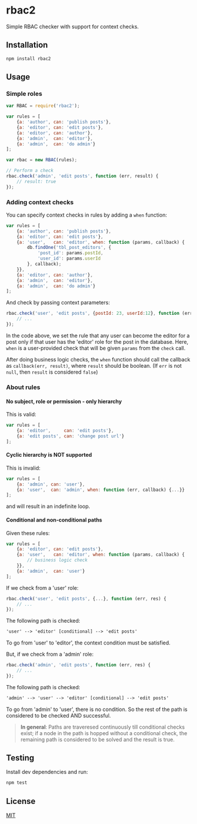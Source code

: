 # rbac2
Simple RBAC checker with support for context checks.

## Installation

```bash
npm install rbac2
```

## Usage
### Simple roles
```js
var RBAC = require('rbac2');

var rules = [
    {a: 'author', can: 'publish posts'},
    {a: 'editor', can: 'edit posts'},
    {a: 'editor', can: 'author'},
    {a: 'admin',  can: 'editor'},
    {a: 'admin',  can: 'do admin'}
];

var rbac = new RBAC(rules);

// Perform a check
rbac.check('admin', 'edit posts', function (err, result) {
    // result: true
});
```

### Adding context checks
You can specify context checks in rules by adding a `when` function:
```js
var rules = [
    {a: 'author', can: 'publish posts'},
    {a: 'editor', can: 'edit posts'},
    {a: 'user',   can: 'editor', when: function (params, callback) {
        db.findOne('tbl_post_editors', {
            'post_id': params.postId,
            'user_id': params.userId
        }, callback);
    }},
    {a: 'editor', can: 'author'},
    {a: 'admin',  can: 'editor'},
    {a: 'admin',  can: 'do admin'}
];
```
And check by passing context parameters:
```js
rbac.check('user', 'edit posts', {postId: 23, userId:12}, function (err, result) {
    // ...
});
```

In the code above, we set the rule that any user can become the editor
for a post only if that user has the 'editor' role for the post in the database.
Here, `when` is a user-provided check that will be given `params` from the `check` call.

After doing business logic checks, the `when` function should call the callback
as `callback(err, result)`, where `result` should be boolean. (If `err` is not
`null`, then `result` is considered `false`)

### About rules
#### No subject, role or permission - only hierarchy
This is valid:
```js
var rules = [
    {a: 'editor',     can: 'edit posts'},
    {a: 'edit posts', can: 'change post url'}
];
```

#### Cyclic hierarchy is NOT supported
This is invalid:
```js
var rules = [
    {a: 'admin', can: 'user'},
    {a: 'user',  can: 'admin', when: function (err, callback) {...}}
];
```

and will result in an indefinite loop.

#### Conditional and non-conditional paths
Given these rules:
```js
var rules = [
    {a: 'editor', can: 'edit posts'},
    {a: 'user',   can: 'editor', when: function (params, callback) {
        // business logic check
    }},
    {a: 'admin',  can: 'user'}
];
```

If we check from a 'user' role:
```js
rbac.check('user', 'edit posts', {...}, function (err, res) {
    // ...
});
```

The following path is checked:
```txt
'user' --> 'editor' [conditional] --> 'edit posts'
```

To go from 'user' to 'editor', the context condition must be satisfied.

But, if we check from a 'admin' role:
```js
rbac.check('admin', 'edit posts', function (err, res) {
    // ...
});
```

The following path is checked:
```txt
'admin' --> 'user' --> 'editor' [conditional] --> 'edit posts'
```

To go from 'admin' to 'user', there is no condition. So the rest of the path is
considered to be checked AND successful.

> **In general**: Paths are traveresed continuously till conditional checks exist;
> if a node in the path is hopped without a conditional check, the remaining path
> is considered to be solved and the result is true.

## Testing
Install dev dependencies and run:
```bash
npm test
```

## License
[MIT](LICENSE)
